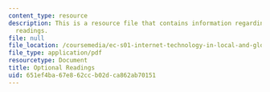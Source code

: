 ```yaml
---
content_type: resource
description: This is a resource file that contains information regarding optional
  readings.
file: null
file_location: /coursemedia/ec-s01-internet-technology-in-local-and-global-communities-spring-2005-summer-2005/651ef4ba67e862ccb02dca862ab70151_MITEC_S01S05_optional_read.pdf
file_type: application/pdf
resourcetype: Document
title: Optional Readings
uid: 651ef4ba-67e8-62cc-b02d-ca862ab70151
---
```

